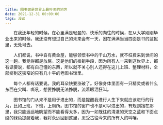 ```yaml
---
title: 图书馆是世界上最吵闹的地方
date: 2021-12-31 00:00:00
tags: 漫谈
---
```


　　在我还年轻的时候，在心里满是轻盈的、快乐的向往的时候，在从大学刚刚毕业出来的时候，我还没有想过自己的未来会有一天，困在满满当当四面是书的监狱里，无处可去。

<!-- more -->

　　人们都说，书中自有黄金屋，能够领悟书中的千山万水，就不枉费来到世间的这一趟。我觉得都是放屁。这是他们的推销手段，因为所有人一来到这世界上，都有话要说，都有自己懂的东西，所以就不关心别人还得在这儿上班、整理材料，全部挤到这狭窄的只有几十平的老图书馆里。

　　每个人都有话要说。我的耳朵快要涨破了。好像身体里面有一只精灵或者什么东西在尖叫、嘶吼，想要挣脱无法挣脱，流着眼泪狂叫。

　　图书馆的门从来不是用于进出的，而是提醒我进行人生下来就应该进行的行为，比如上班，下班，上厕所。图书馆的窗户也不是可以进出的，有规则挡在那里，我只能远远地眺望而不能看得太多，因为一如既往的清澈的天空之蓝和下面点缀的绿色提醒着我，我将永远回到这里，忍受古往今来的所有人的叫嚷。